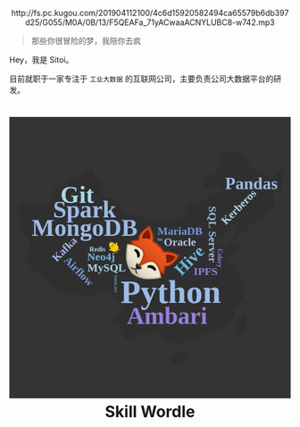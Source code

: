 <center><p>http://fs.pc.kugou.com/201904112100/4c6d15920582494ca65579b6db397d25/G055/M0A/0B/13/F5QEAFa_71yACwaaACNYLUBC8-w742.mp3</p></center>

> 那些你很冒险的梦，我陪你去疯

Hey，我是 Sitoi。

目前就职于一家专注于 `工业大数据` 的互联网公司，主要负责公司大数据平台的研发。


<h1 align="center">
  <img src="/img/post/images/skills-wordle.png" alt="skillsWordle" width="700">
  <br>Skill Wordle<br>
</h1>
